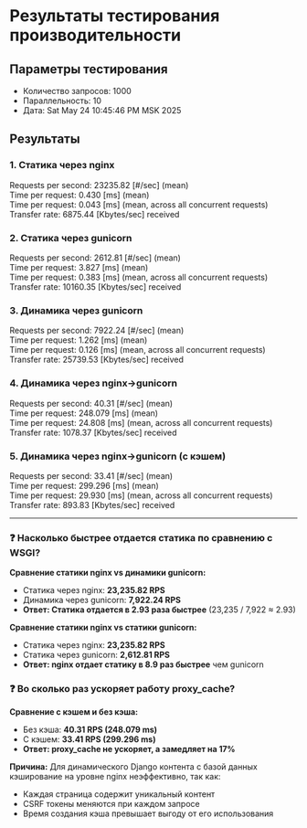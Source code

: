 # Результаты тестирования производительности

## Параметры тестирования
- Количество запросов: 1000
- Параллельность: 10
- Дата: Sat May 24 10:45:46 PM MSK 2025

## Результаты

### 1. Статика через nginx
Requests per second:    23235.82 [#/sec] (mean) \
Time per request:       0.430 [ms] (mean) \
Time per request:       0.043 [ms] (mean, across all concurrent requests) \
Transfer rate:          6875.44 [Kbytes/sec] received

### 2. Статика через gunicorn  
Requests per second:    2612.81 [#/sec] (mean) \
Time per request:       3.827 [ms] (mean) \
Time per request:       0.383 [ms] (mean, across all concurrent requests) \
Transfer rate:          10160.35 [Kbytes/sec] received

### 3. Динамика через gunicorn
Requests per second:    7922.24 [#/sec] (mean) \
Time per request:       1.262 [ms] (mean) \
Time per request:       0.126 [ms] (mean, across all concurrent requests) \
Transfer rate:          25739.53 [Kbytes/sec] received

### 4. Динамика через nginx->gunicorn
Requests per second:    40.31 [#/sec] (mean) \
Time per request:       248.079 [ms] (mean) \
Time per request:       24.808 [ms] (mean, across all concurrent requests) \
Transfer rate:          1078.37 [Kbytes/sec] received

### 5. Динамика через nginx->gunicorn (с кэшем)
Requests per second:    33.41 [#/sec] (mean) \
Time per request:       299.296 [ms] (mean) \
Time per request:       29.930 [ms] (mean, across all concurrent requests) \
Transfer rate:          893.83 [Kbytes/sec] received 

---

### ❓ Насколько быстрее отдается статика по сравнению с WSGI?

**Сравнение статики nginx vs динамики gunicorn:**
- Статика через nginx: **23,235.82 RPS**
- Динамика через gunicorn: **7,922.24 RPS**
- **Ответ: Статика отдается в 2.93 раза быстрее** (23,235 / 7,922 ≈ 2.93)

**Сравнение статики nginx vs статики gunicorn:**
- Статика через nginx: **23,235.82 RPS**
- Статика через gunicorn: **2,612.81 RPS**
- **Ответ: nginx отдает статику в 8.9 раз быстрее** чем gunicorn

### ❓ Во сколько раз ускоряет работу proxy_cache?

**Сравнение с кэшем и без кэша:**
- Без кэша: **40.31 RPS (248.079 ms)**
- С кэшем: **33.41 RPS (299.296 ms)**
- **Ответ: proxy_cache не ускоряет, а замедляет на 17%**

**Причина:** Для динамического Django контента с базой данных кэширование на уровне nginx неэффективно, так как:
- Каждая страница содержит уникальный контент
- CSRF токены меняются при каждом запросе  
- Время создания кэша превышает выгоду от его использования

